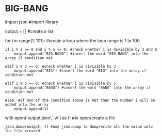 # BIG-BANG
import json #import library

output = [] #create a list

for i in range(1, 101): #create a loop where the loop range is 1 to 100

    if i % 3 == 0 and i % 5 == 0: #check whether i is divisible by 3 and 5
        output.append("BIG BANG") #insert the word "BIG BANG" into the array if condition met

    elif i % 3 == 0: #check whether i is divisible by 3 
        output.append("BIG") #insert the word "BIG" into the array if condition met

    elif i % 5 == 0: #check whether i is divisible by 5
        output.append("BANG") #insert the word "BANG" into the array if condition met

    else: #if non of the condition above is met then the number i will be added into the array
        output.append(i)

with open('output.json', 'w') as f: #to open/create a file

    json.dump(output, f) #use json.dump to dump/write all the value into the file created
